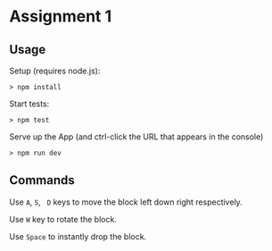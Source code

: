 # Assignment 1

## Usage

Setup (requires node.js):
```
> npm install
```

Start tests:
```
> npm test
```

Serve up the App (and ctrl-click the URL that appears in the console)
```
> npm run dev
```

## Commands

Use `A`, `S`, ` D` keys to move the block left down right respectively.

Use `W` key to rotate the block.

Use `Space` to instantly drop the block.
